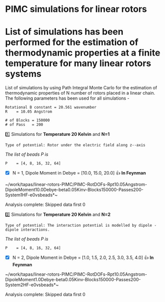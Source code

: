 # PIMC simulations for linear rotors

# List of simulations has been performed for the estimation of thermodynamic properties at a finite temperature for many linear rotors systems

List of simulations by using Path Integral Monte Carlo for the estimation of thermodynamic properties of N number of rotors placed in a linear chain.  The following parameters has been used for all simulations -
 ```
Rotational B constant = 20.561 wavenumber
R    = 10.05 Angstrom
		
# of Blocks = 150000
# of Pass   = 200
```

:one: Simulations for **Temperature 20 Kelvin** and **N=1**

   ```
   Type of potential: Rotor under the electric field along z--axis
   ```

   _The list of beads P is_
    
   ```
   P    = [4, 8, 16, 32, 64] 
   ```		
		
   - [x] N = 1, Dipole Moment in Debye = [10.0, 15.0, 20.0] :+1: **In Feynman**
    
   ~/work/tapas/linear-rotors-PIMC/PIMC-RotDOFs-Rpt10.05Angstrom-DipoleMoment10.0Debye-beta0.05Kinv-Blocks150000-Passes200-System1HF-e0vsbeads*~
    
   Analysis complete: Skipped data first 0

:two: Simulations for **Temperature 20 Kelvin** and **N=2**

   ```
   Type of potential: The interaction potential is modelled by dipole - dipole interactions.
   ```

   _The list of beads P is_
    
   ```
   P    = [4, 8, 16, 32, 64] 
   ```		
		
   - [x] N = 2, Dipole Moment in Debye = [1.0, 1.5, 2.0, 2.5, 3.0, 3.5, 4.0] :+1: **In Feynman**
    
   ~/work/tapas/linear-rotors-PIMC/PIMC-RotDOFs-Rpt10.05Angstrom-DipoleMoment1.0Debye-beta0.05Kinv-Blocks150000-Passes200-System2HF-e0vsbeads*~
    
   Analysis complete: Skipped data first 0

   
